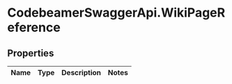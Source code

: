 # CodebeamerSwaggerApi.WikiPageReference

## Properties
Name | Type | Description | Notes
------------ | ------------- | ------------- | -------------
